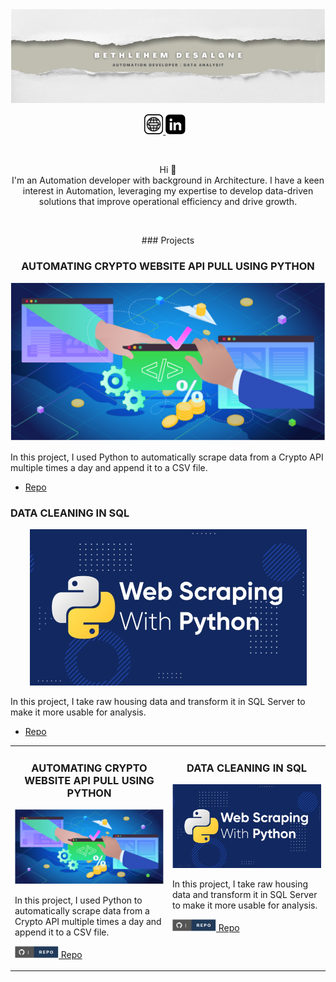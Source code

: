 ![Cover Image](https://github.com/BethlehemDesalgne/bethlehemdesalgne/blob/main/images/cover%20-%20Copy.png)



<div align="center">
  <a href="https://bethlehemdesalgne.github.io/">
    <img src="https://github.com/BethlehemDesalgne/bethlehemdesalgne/blob/main/images/website.png" width="30" alt="Website" title="Visit my website!">
  </a>
  <a href="https://www.linkedin.com/in/bethlehem-desalgne/" style="margin-right: 10px;">
    <img src="https://github.com/BethlehemDesalgne/bethlehemdesalgne/blob/main/images/linkedin.png" width="31.5" alt="LinkedIn" title="Connect on LinkedIn">
  </a>
</div>

<br> <!-- Adds a space before the greeting -->

<div align="center">
Hi 👋
</div>
<div align="center">
I'm an Automation developer with background in Architecture. I have a keen interest in Automation, leveraging my expertise to develop data-driven solutions that improve operational efficiency and drive growth. 
</div>

<br> <!-- Adds a space before the greeting -->


<div align="center">
### Projects
</div>


<div align="center">

### AUTOMATING CRYPTO WEBSITE API PULL USING PYTHON

![pdfAssist Screenshot](https://github.com/BethlehemDesalgne/Automating-Crypto-Website-API-Pull-Using-Python/blob/main/API.png)

</div>

In this project, I used Python to automatically scrape data from a Crypto API multiple times a day and append it to a CSV file.

- [Repo](https://github.com/BethlehemDesalgne/Automating-Crypto-Website-API-Pull-Using-Python)


### DATA CLEANING IN SQL

<div align="center">
  <img src="https://github.com/BethlehemDesalgne/Browser-Automation-Web-Scraping-Craigslist/blob/main/images/IMAGES.png" alt="pdfAssist Screenshot">
</div>

In this project, I take raw housing data and transform it in SQL Server to make it more usable for analysis.

- [Repo](https://github.com/BethlehemDesalgne/Automating-Crypto-Website-API-Pull-Using-Python)



<table>
  <tr>
    <td valign="top" width="50%">
      <div align="center">
        <h3>AUTOMATING CRYPTO WEBSITE API PULL USING PYTHON</h3>
        <img src="https://github.com/BethlehemDesalgne/Automating-Crypto-Website-API-Pull-Using-Python/blob/main/API.png" alt="API Screenshot" width="100%" />
      </div>
      <p>In this project, I used Python to automatically scrape data from a Crypto API multiple times a day and append it to a CSV file.</p>
      <p><a href="https://github.com/BethlehemDesalgne/Automating-Crypto-Website-API-Pull-Using-Python">
        <img src="https://github.com/BethlehemDesalgne/BethlehemDesalgne.github.io/blob/main/images/repo.png" width="70px"/> Repo
      </a></p>
    </td>
    <td valign="top" width="50%">
      <div align="center">
        <h3>DATA CLEANING IN SQL</h3>
        <img src="https://github.com/BethlehemDesalgne/Browser-Automation-Web-Scraping-Craigslist/blob/main/images/IMAGES.png" alt="SQL Screenshot" width="100%" />
      </div>
      <p>In this project, I take raw housing data and transform it in SQL Server to make it more usable for analysis.</p>
      <p><a href="https://github.com/BethlehemDesalgne/Automating-Crypto-Website-API-Pull-Using-Python">
        <img src="https://github.com/BethlehemDesalgne/BethlehemDesalgne.github.io/blob/main/images/repo.png" width="70px"/> Repo
      </a></p>
    </td>
  </tr>
</table>


